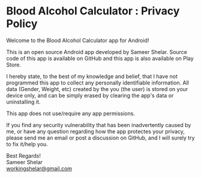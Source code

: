 # Blood Alcohol Calculator : Privacy Policy

Welcome to the Blood Alcohol Calculator app for Android!

This is an open source Android app developed by Sameer Shelar. Source code of this app is available on GitHub and this app is also available on Play Store.

I hereby state, to the best of my knowledge and belief, that I have not programmed this app to collect any personally identifiable information. All data (Gender, Weight, etc) created by the you (the user) is stored on your device only, and can be simply erased by clearing the app's data or uninstalling it.

This app does not use/require any app permissions.

If you find any security vulnerability that has been inadvertently caused by me, or have any question regarding how the app protectes your privacy, please send me an email or post a discussion on GitHub, and I will surely try to fix it/help you.

Best Regards!   
Sameer Shelar     
workingshelar@gmail.com
